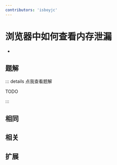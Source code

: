```yaml
---
contributors: 'isboyjc'
---
```


# 浏览器中如何查看内存泄漏

- 



## 题解

::: details 点我查看题解

  TODO

:::



## 相同


## 相关


## 扩展


